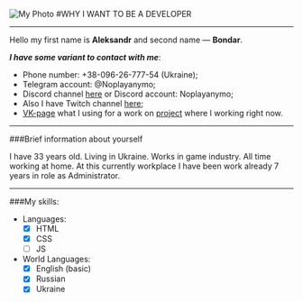![](https://i.imgur.com/gTEnhwh.jpg "My Photo")
#WHY I WANT TO BE A DEVELOPER
***
Hello my first name is **Aleksandr** and second name — **Bondar**.

_**I have some variant to contact with me**_:
* Phone number: +38-096-26-777-54 (Ukraine);
* Telegram account: @Noplayanymo;
* Discord channel [here](https://discord.gg/SKCqkdc "Link on Discord server") or Discord account: Noplayanymo;
* Also I have Twitch channel [here](https://www.twitch.tv/noplayanymo "Link on Twich channel");
* [VK-page](https://vk.com/noplayanymo "Link on private VK-page") what I using for a work on [project](https://firestorm-servers.com/) where I working right now.
***
###Brief information about yourself

I have 33 years old. Living in Ukraine. Works in game industry. All time working at home. At this currently workplace I have been work already 7 years in role as Administrator.
***
###My skills:
- Languages:
  - [x] HTML
  - [x] CSS
  - [ ] JS
- World Languages:
  - [x] English (basic)
  - [x] Russian
  - [x] Ukraine